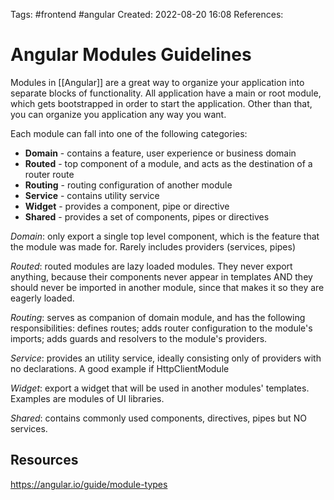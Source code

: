 Tags: #frontend #angular
Created: 2022-08-20 16:08
References: 

# Angular Modules Guidelines
Modules in [[Angular]] are a great way to organize your application into separate blocks of functionality. All application have a main or root module, which gets bootstrapped in order to start the application. Other than that, you can organize you application any way you want.

Each module can fall into one of the following categories:
-   **Domain** - contains a feature, user experience or business domain
-   **Routed** - top component of a module, and acts as the destination of a router route
-   **Routing** - routing configuration of another module
-   **Service** - contains utility service
-   **Widget** - provides a component, pipe or directive
-   **Shared** - provides a set of components, pipes or directives

_Domain_: only export a single top level component, which is the feature that the module was made for. Rarely includes providers (services, pipes)

_Routed_: routed modules are lazy loaded modules. They never export anything, because their components never appear in templates AND they should never be imported in another module, since that makes it so they are eagerly loaded.

_Routing_: serves as companion of domain module, and has the following responsibilities: defines routes; adds router configuration to the module's imports; adds guards and resolvers to the module's providers.

_Service_: provides an utility service, ideally consisting only of providers with no declarations. A good example if HttpClientModule

_Widget_: export a widget that will be used in another modules' templates. Examples are modules of UI libraries.

_Shared_: contains commonly used components, directives, pipes but NO services.

## Resources
https://angular.io/guide/module-types